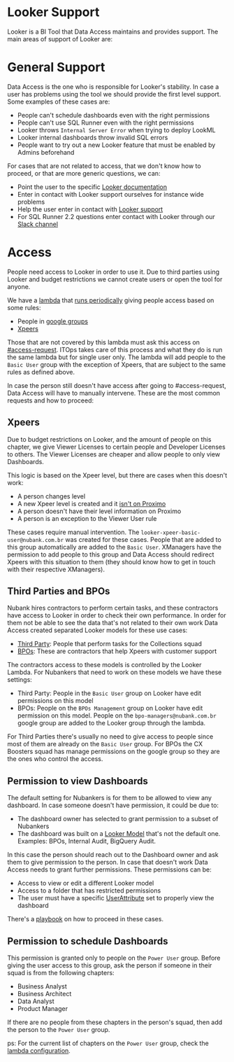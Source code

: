 # Looker Support

Looker is a BI Tool that Data Access maintains and provides support. The main areas of support of Looker are:

# General Support

Data Access is the one who is responsible for Looker's stability. In case a user has problems using the tool we should provide the first level support. Some examples of these cases are:

- People can't schedule dashboards even with the right permissions
- People can't use SQL Runner even with the right permissions
- Looker throws `Internal Server Error` when trying to deploy LookML
- Looker internal dashboards throw invalid SQL errors
- People want to try out a new Looker feature that must be enabled by Admins beforehand

For cases that are not related to access, that we don't know how to proceed, or that are more generic questions, we can:

- Point the user to the specific [Looker documentation](https://docs.looker.com/)
- Enter in contact with Looker support ourselves for instance wide problems
- Help the user enter in contact with [Looker support](https://help.looker.com/hc/en-us/articles/360025685933-Looker-Support-Details)
- For SQL Runner 2.2 questions enter contact with Looker through our [Slack channel](https://sqlrunner.slack.com)

# Access

People need access to Looker in order to use it. Due to third parties using Looker and budget restrictions we cannot create users or open the tool for anyone.

We have a [lambda](https://github.com/nubank/lambda-automation/tree/master/python/lambdas/looker-user) that [runs periodically](https://github.com/nubank/definition/blob/master/resources/br/tasks/batch-looker-user-lambda.edn) giving people access based on some rules:

- People in [google groups](https://github.com/nubank/lambda-automation/blob/master/python/lambdas/looker-user/config.yml#L9)
- [Xpeers](https://github.com/nubank/lambda-automation/blob/56b3ae009080d1435f2bd1bca51d4fdc2023143e/python/lambdas/looker-user/looker.py#L76)

Those that are not covered by this lambda must ask this access on [#access-request](https://nu-itops.atlassian.net/servicedesk/customer/portal/5). ITOps takes care of this process and what they do is run the same lambda but for single user only. The lambda will add people to the `Basic User` group with the exception of Xpeers, that are subject to the same rules as defined above.

In case the person still doesn't have access after going to #access-request, Data Access will have to manually intervene. These are the most common requests and how to proceed:

## Xpeers

Due to budget restrictions on Looker, and the amount of people on this chapter, we give Viewer Licenses to certain people and Developer Licenses to others. The Viewer Licenses are cheaper and allow people to only view Dashboards.

This logic is based on the Xpeer level, but there are cases when this doesn't work:
- A person changes level
- A new Xpeer level is created and it [isn't on Proximo](https://github.com/nubank/proximo/blob/2d16ed90a8c03e73ba48aa5d31e8aedd7f3c6915/src/proximo/models/actor.clj#L104)
- A person doesn't have their level information on Proximo
- A person is an exception to the Viewer User rule

These cases require manual intervention. The `looker-xpeer-basic-user@nubank.com.br` was created for these cases. People that are added to this group automatically are added to the `Basic User`.
XManagers have the permission to add people to this group and Data Access should redirect Xpeers with this situation to them (they should know how to get in touch with their respective XManagers).

## Third Parties and BPOs

Nubank hires contractors to perform certain tasks, and these contractors have access to Looker in order to check their own performance. 
In order for them not be able to see the data that's not related to their own work Data Access created separated Looker models for these use cases:

- [Third Party](https://nubank.looker.com/projects/third_party/files/README.md): People that perform tasks for the Collections squad
- [BPOs](https://nubank.looker.com/projects/bpo/files/bpo.model.lkml): These are contractors that help Xpeers with customer support

The contractors access to these models is controlled by the Looker Lambda. For Nubankers that need to work on these models we have these settings:

- Third Party: People in the `Basic User` group on Looker have edit permissions on this model
- BPOs: People on the `BPOs Management` group on Looker have edit permission on this model. People on the `bpo-managers@nubank.com.br` google group are added to the Looker group through the lambda.

For Third Parties there's usually no need to give access to people since most of them are already on the `Basic User` group. For BPOs the CX Boosters squad has manage permissions on the google group so they are the ones who control the access.

## Permission to view Dashboards

The default setting for Nubankers is for them to be allowed to view any dashboard. In case someone doesn't have permission, it could be due to:

- The dashboard owner has selected to grant permission to a subset of Nubankers
- The dashboard was built on a [Looker Model](https://docs.looker.com/data-modeling/getting-started/how-project-works#parts_of_a_project) that's not the default one. Examples: BPOs, Internal Audit, BigQuery Audit.

In this case the person should reach out to the Dashboard owner and ask them to give permission to the person. In case that doesn't work Data Access needs to grant further permissions. These permissions can be:

- Access to view or edit a different Looker model
- Access to a folder that has restricted permissions
- The user must have a specific [UserAttribute](https://docs.looker.com/admin-options/settings/user-attributes) set to properly view the dashboard

There's a [playbook](https://github.com/nubank/playbooks/blob/master/squads/data-access/looker/common_tasks.md#user-doesnt-have-access-to-a-specific-explore-or-dashboard) on how to proceed in these cases.

## Permission to schedule Dashboards

This permission is granted only to people on the `Power User` group. Before giving the user access to this group, ask the person if someone in their squad is from the following chapters:

- Business Analyst
- Business Architect
- Data Analyst
- Product Manager

If there are no people from these chapters in the person's squad, then add the person to the `Power User` group.

ps: For the current list of chapters on the `Power User` group, check the [lambda configuration](https://github.com/nubank/lambda-automation/blob/master/python/lambdas/looker-user/config.yml).

